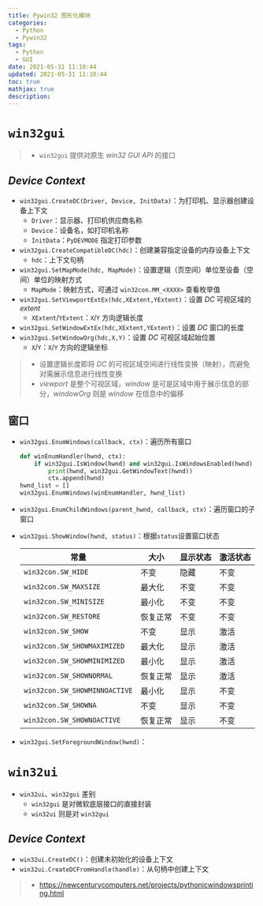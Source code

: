 ```yaml
---
title: Pywin32 图形化模块
categories:
  - Python
  - Pywin32
tags:
  - Python
  - GUI
date: 2021-05-31 11:10:44
updated: 2021-05-31 11:10:44
toc: true
mathjax: true
description: 
---
```


#	`win32gui`

> - `win32gui` 提供对原生 *win32 GUI API* 的接口

##	*Device Context*

-	`win32gui.CreateDC(Driver, Device, InitData)`：为打印机、显示器创建设备上下文
	-	`Driver`：显示器、打印机供应商名称
	-	`Device`：设备名，如打印机名称
	-	`InitData`：`PyDEVMODE` 指定打印参数
-	`win32gui.CreateCompatibleDC(hdc)`：创建兼容指定设备的内存设备上下文
	-	`hdc`：上下文句柄
-	`win32gui.SetMapMode(hdc, MapMode)`：设置逻辑（页空间）单位至设备（空间）单位的映射方式
	-	`MapMode`：映射方式，可通过 `win32con.MM_<XXXX>` 查看枚举值
-	`win32gui.SetViewportExtEx(hdc,XExtent,YExtent)`：设置 *DC* 可视区域的 *extent*
	-	`XExtent`/`YExtent`：`X`/`Y` 方向逻辑长度
-	`win32gui.SetWindowExtEx(hdc,XExtent,YExtent)`：设置 *DC* 窗口的长度
-	`win32gui.SetWindowOrg(hdc,X,Y)`：设置 *DC* 可视区域起始位置
	-	`X`/`Y`：`X`/`Y` 方向的逻辑坐标

> - 设置逻辑长度即将 *DC* 的可视区域空间进行线性变换（映射），而避免对需展示信息进行线性变换
> - *viewport* 是整个可视区域，*window* 是可是区域中用于展示信息的部分，*windowOrg* 则是 *window* 在信息中的偏移

##	窗口

-	`win32gui.EnumWindows(callback, ctx)`：遍历所有窗口

	```python
	def winEnumHandler(hwnd, ctx):
		if win32gui.IsWindow(hwnd) and win32gui.IsWindowsEnabled(hwnd) and wind32gui.IsWindowVisible(hwnd):
			print(hwnd, win32gui.GetWindowText(hwnd))
			ctx.append(hwnd)
	hwnd_list = []
	win32gui.EnumWindows(winEnumHandler, hwnd_list)
	```

-	`win32gui.EnumChildWindows(parent_hwnd, callback, ctx)`：遍历窗口的子窗口

-	`win32gui.ShowWindow(hwnd, status)`：根据`status`设置窗口状态

	|常量|大小|显示状态|激活状态|
	|-----|-----|-----|-----|
	|`win32con.SW_HIDE`|不变|隐藏|不变|
	|`win32con.SW_MAXSIZE`|最大化|不变|不变|
	|`win32con.SW_MINISIZE`|最小化|不变|不变|
	|`win32con.SW_RESTORE`|恢复正常|不变|不变|
	|`win32con.SW_SHOW`|不变|显示|激活|
	|`win32con.SW_SHOWMAXIMIZED`|最大化|显示|激活|
	|`win32con.SW_SHOWMINIMIZED`|最小化|显示|激活|
	|`win32con.SW_SHOWNORMAL`|恢复正常|显示|激活|
	|`win32con.SW_SHOWMINNOACTIVE`|最小化|显示|不变|
	|`win32con.SW_SHOWNA`|不变|显示|不变|
	|`win32con.SW_SHOWNOACTIVE`|恢复正常|显示|不变|

-	`win32gui.SetForegroundWindow(hwnd)`：

#	`win32ui`

-	`win32ui`、`win32gui` 差别
	-	`win32gui` 是对微软底层接口的直接封装
	-	`win32ui` 则是对 `win32gui` 

##	*Device Context*

-	`win32ui.CreateDC()`：创建未初始化的设备上下文
-	`win32ui.CreateDCFromHandle(handle)`：从句柄中创建上下文

> - <https://newcenturycomputers.net/projects/pythonicwindowsprinting.html>

